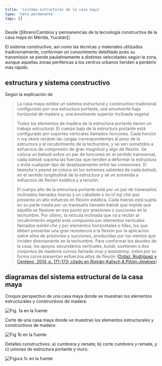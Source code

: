 ```yaml
---
title: 'sistema estructural de la casa maya'
type: 'nota permanente'
tags: []
---
```


Desde [[librero/Cambios y permanencias de la tecnología constructiva de la casa maya en Mérida, Yucatán]]

El sistema constructivo, así como las técnicas y materiales utilizados tradicionalmente, conforman un conocimiento debilitado pues su transmisión se pierde paulatinamente a distintas velocidades según la zona, aunque aquellas zonas periféricas a los centros urbanos tienden a perderlo más rápido.

## estructura y sistema constructivo

Según la explicación de 

>La casa maya exhibe un sistema estructural y constructivo tradicional configurado por una estructura portante, una envolvente baja horizontal de madera y, una envolvente superior inclinada vegetal.
>
>Todos los elementos de madera de la estructura portante tienen un trabajo estructural. El cuerpo bajo de la estructura portante está configurado por soportes verticales llamados horcones. Cada horcón o *noj okom* reciben las cargas correspondientes al peso de la estructura y el recubrimiento de la techumbre, y se ven sometidos a esfuerzos de compresión de gran magnitud y algo de flexión. Se coloca un *baloob* sobre un par de horcones en el sentido transversal, cada *baloob* soporta las fuerzas que tienden a deformar la estructura y evita cualquier tipo de desplazamiento entre las conexiones. El *taanche'o paxná* se coloca en los extremos salientes de cada *baloob*, en el sentido longitudinal de la estructura y se ve sometida a esfuerzos de flexión estática y a tensión.
>
>El cuerpo alto de la estructura portante está por un par de travesaños inclinados llamados tiseras y un caballete o *ho´ol naj ché* que presenta un alto esfuerzo en flexión estática. Cada tiseras está sujeta en su parte media por un travesaño llamado *kabak* que impide que aquélla se flexione en ese punto por presiones o succiones en la techumbre. Por último, la retícula inclinada que va a recibir al recubrimiento vegetal está compuesta por elementos verticales llamados *wíinkil ché* y por elementos horizontales o hiles, los que deben presentar una gran resistencia a la flexión por la aplicación sobre ellos de presiones y succiones, producidas por los vientos que inciden directamente en la techumbre. Para conformar los ábsides de la casa, los apoyos secundarios verticales, *kulub*, sostienen a dos conjuntos de maderos curvos llamado *moy* y *kaanamoy*, estos por su forma curva presentan esfuerzos altos de flexión ([Ordaz, Rodríguez y Centeno, 2014, p. 171-173; citado en Román-Kalisch & Piñón-Jiménez](https://www.redalyc.org/jatsRepo/4779/477958274014/html/index.html#redalyc_477958274014_ref10))

## diagramas del sistema estructural de la casa maya

Croquis perspectivo de una casa maya donde se muestran los elementos estructurales y constructivos de madera.

![Fig. 1a  en la fuente](https://www.redalyc.org/jatsRepo/4779/477958274014/477958274014_gf3.png "Fuente: Wauchope, R. (1939, https://www.redalyc.org/jatsRepo/4779/477958274014/html/index.html#redalyc_477958274014_ref19).")

Corte de una casa maya donde se muestran los elementos estructurales y constructivos de madera:

![Fig 1b en la fuente](https://www.redalyc.org/jatsRepo/4779/477958274014/477958274014_gf4.png "Fuente: Moya Rubio, V. J. (1988:79).")

Detalles constructivos: a) cumbrera y remate, b) corte cumbrera y remate, y c) uniones de estructura portante y muro.

![Figura 1c en la fuente](https://www.redalyc.org/jatsRepo/4779/477958274014/477958274014_gf5.png "Fuente: López Morales, F. J. (1993: 263).")